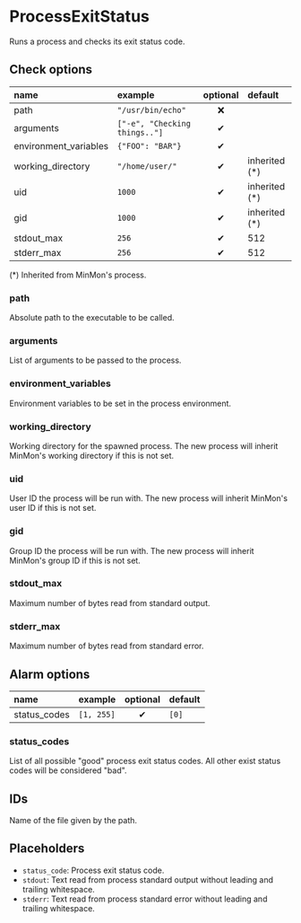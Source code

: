 # ProcessExitStatus
Runs a process and checks its exit status code.

## Check options
| name | example | optional | default |
|:---|:---|:---:|:---|
| path | `"/usr/bin/echo"` | ❌ | |
| arguments | `["-e", "Checking things.."]` | ✔ | |
| environment_variables | `{"FOO": "BAR"}` | ✔ | |
| working_directory | `"/home/user/"` | ✔ | inherited (\*) |
| uid | `1000` | ✔ | inherited (*) |
| gid | `1000` | ✔ | inherited (*) |
| stdout_max | `256` | ✔ | 512 |
| stderr_max | `256` | ✔ | 512 |

(\*) Inherited from MinMon's process.

### path
Absolute path to the executable to be called.

### arguments
List of arguments to be passed to the process.

### environment_variables
Environment variables to be set in the process environment.

### working_directory
Working directory for the spawned process.
The new process will inherit MinMon's working directory if this is not set.

### uid
User ID the process will be run with.
The new process will inherit MinMon's user ID if this is not set.

### gid
Group ID the process will be run with.
The new process will inherit MinMon's group ID if this is not set.

### stdout_max
Maximum number of bytes read from standard output.

### stderr_max
Maximum number of bytes read from standard error.

## Alarm options
| name | example | optional | default |
|:---|:---|:---:|:---|
| status_codes | `[1, 255]` | ✔ | `[0]` |

### status_codes
List of all possible "good" process exit status codes.
All other exist status codes will be considered "bad".

## IDs
Name of the file given by the path.

## Placeholders
- `status_code`: Process exit status code.
- `stdout`: Text read from process standard output without leading and trailing whitespace.
- `stderr`: Text read from process standard error without leading and trailing whitespace.
